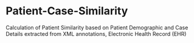 # Patient-Case-Similarity
Calculation of Patient Similarity based on Patient Demographic and Case Details extracted from XML annotations, Electronic Health Record (EHR)
